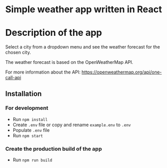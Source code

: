 # Simple weather app written in React

# Description of the app

Select a city from a dropdown menu and see the weather forecast for the chosen city.

The weather forecast is based on the OpenWeatherMap API.

For more information about the API: https://openweathermap.org/api/one-call-api

## Installation

### For development
- Run `npm install`
- Create `.env` file or copy and rename `example.env` to `.env`
- Populate `.env` file
- Run `npm start`

### Create the production build of the app
- Run `npm run build`
